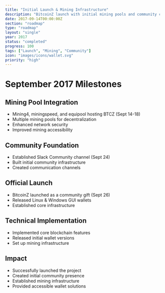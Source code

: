 ```yaml
---
title: "Initial Launch & Mining Infrastructure"
description: "BitcoinZ launch with initial mining pools and community channels"
date: 2017-09-14T00:00:00Z
section: "roadmap"
type: "roadmap"
layout: "single"
year: 2017
status: "completed"
progress: 100
tags: ["Launch", "Mining", "Community"]
icon: "images/icons/wallet.svg"
priority: "high"
---
```


# September 2017 Milestones

## Mining Pool Integration
- Mining4, miningspeed, and equipool hosting BTCZ (Sept 14-18)
- Multiple mining pools for decentralization
- Enhanced network security
- Improved mining accessibility

## Community Foundation
- Established Slack Community channel (Sept 24)
- Built initial community infrastructure
- Created communication channels

## Official Launch
- BitcoinZ launched as a community gift (Sept 26)
- Released Linux & Windows GUI wallets
- Established core infrastructure

## Technical Implementation
- Implemented core blockchain features
- Released initial wallet versions
- Set up mining infrastructure

## Impact
- Successfully launched the project
- Created initial community presence
- Established mining infrastructure
- Provided accessible wallet solutions
